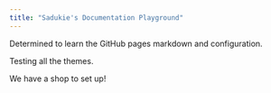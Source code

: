 ```yaml
---
title: "Sadukie's Documentation Playground"
---
```


Determined to learn the GitHub pages markdown and configuration.

Testing all the themes.

We have a shop to set up!
